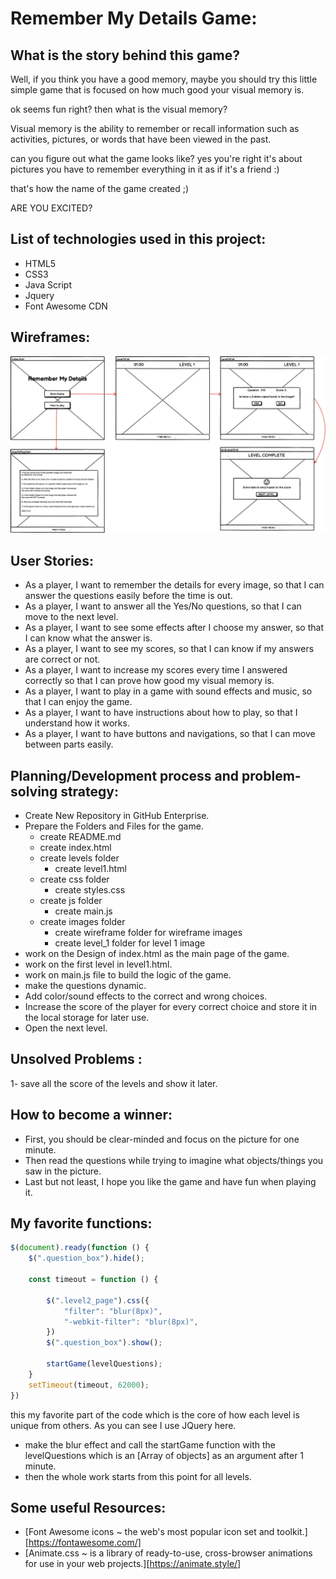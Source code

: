 # Remember My Details Game: 
## What is the story behind this game?
Well, if you think you have a good memory, maybe you should try this little simple game that is focused on how much good your visual memory is.

ok seems fun right? then what is the visual memory?

Visual memory is the ability to remember or recall information such as activities, pictures, or words that have been viewed in the past.

can you figure out what the game looks like? yes you're right it's about pictures you have to remember everything in it as if it's a friend :)

that's how the name of the game created ;) 

ARE YOU EXCITED?
## List of technologies used in this project:
- HTML5
- CSS3 
- Java Script
- Jquery
- Font Awesome CDN

## Wireframes:
![wirefram](images/wireframe/RememberMyDetailsWireframe.png)


## User Stories:
- As a player, I want to remember the details for every image, so that I can answer the questions easily before the time is out.
- As a player, I want to answer all the Yes/No questions, so that I can move to the next level.
- As a player, I want to see some effects after I choose my answer, so that I can know what the answer is.
- As a player, I want to see my scores, so that I can know if my answers are correct or not.
- As a player, I want to increase my scores every time I answered correctly so that I can prove how good my visual memory is.
- As a player, I want to play in a game with sound effects and music, so that I can enjoy the game.
- As a player, I want to have instructions about how to play, so that I understand how it works.
- As a player, I want to have buttons and navigations, so that I can move between parts easily.
## Planning/Development process and problem-solving strategy:
- Create New Repository in GitHub Enterprise.
- Prepare the Folders and Files for the game.
  - create README.md
  - create index.html
  - create levels folder
     - create level1.html
  - create css folder 
     - create styles.css
  - create js folder
     - create main.js
  - create images folder 
     - create wireframe folder for wireframe images 
     - create level_1 folder for level 1 image
 - work on the Design of index.html as the main page of the game.
 - work on the first level in level1.html.
 - work on main.js file to build the logic of the game. 
 - make the questions dynamic.
 - Add color/sound effects to the correct and wrong choices.
 - Increase the score of the player for every correct choice and store it in the local storage for later use.
 - Open the next level. 

## Unsolved Problems :
1- save all the score of the levels and show it later.
## How to become a winner:
- First, you should be clear-minded and focus on the picture for one minute.
- Then read the questions while trying to imagine what objects/things you saw in the picture.
- Last but not least, I hope you like the game and have fun when playing it.
## My favorite functions:

```javascript
$(document).ready(function () {
    $(".question_box").hide();

    const timeout = function () {

        $(".level2_page").css({
            "filter": "blur(8px)",
            "-webkit-filter": "blur(8px)",
        })
        $(".question_box").show();

        startGame(levelQuestions);
    }
    setTimeout(timeout, 62000);
})
```

this my favorite part of the code which is the core of how each level is unique from others. As you can see I use JQuery here. 
-  make the blur effect and call the startGame function with the levelQuestions which is an [Array of objects] as an argument after 1 minute.
- then the whole work starts from this point for all levels.

## Some useful Resources:

- [Font Awesome icons ~ the web's most popular icon set and toolkit.][https://fontawesome.com/]
- [Animate.css ~ is a library of ready-to-use, cross-browser animations for use in your web projects.][https://animate.style/]